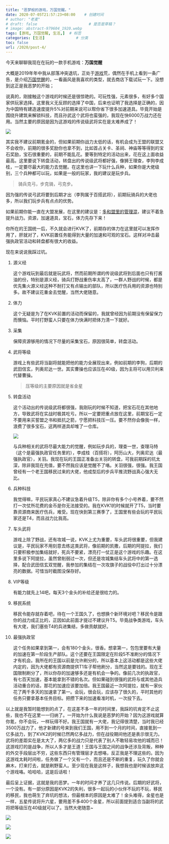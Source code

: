 ```yaml
---
title: "恶梦般的游戏，万国觉醒。"
date: 2020-07-05T21:57:23+08:00    # 创建时间
# author: "老麦"
# draft: false                       # 是否是草稿？
# image: abstract-979604_1920.webp
tags: [游戏, 万国觉醒, 生活,]  # 标签
categories: [生活]              # 分类
toc: false
url: /2020/post-4/
---
```

今天来聊聊我现在在玩的一款手机游戏：**万国觉醒**

大概是2019年年中我从部落冲突退坑，正处于[游戏](游戏.md)荒，偶然在手机上看到一条广告，是介绍[万国觉醒](万国觉醒.md)的，一看画风是我喜欢的类型，就去商店下载试玩一下。没想到这正是我恶梦的开始；

说真的，刚接触这个游戏的时候还是很惊艳的。可玩性强，元素很多，有好多个国家供玩家选择。这里我义无反顾的选择了中国，后来也证明了我选择是正确的，因为中国特有建造速度提升5%对前期来说可以帮你省下很多加速道具。毕竟开始是围绕升建筑来解锁科技，而且孙武这个武将也蛮强的，我现在快6000万战力还在用。当然主要的原因是因为这游戏的传说级武将实在是太难养成了！

![](post/laomai/2023/02/27/163fc18aa678de-1.webp)

其实我不建议前期氪金的，但如果前期你战力太低的话，有机会成为王盟的联盟又不会收你，前期的很多奖励你也拿不到，比如首占关卡、圣祠、神庙等等得到的宝石奖励，宝石很重要的，前期不能乱花。要等到特定的活动出来，花在这上面收益最高。这里要说下转盘活动，转盘出的传说级武将都好强，像狮王理查，李狗李成桂，一定要尽最大的能力去觉醒。在这里也讲一下玩什么兵种，如果你是大佬级别，三个兵种都可以玩，如果是一般的玩家，我的建议是玩步兵。

> 骑兵克弓，步克骑，弓克步。

因为强的传说弓武将要到后期才出（李狗属于百搭武将），前期玩骑兵的大佬也多，所以我们玩步兵有点点的优势。

如果前期你能一直在大盟发展，在这里的建议是：<u>多和盟里的管理混</u>，建议不着急提升战力。资源，加速道具，宝石，体力先存下来！

你所在的王国统一后，不久就会进行KVK了，前期存的体力在这里就可以发挥作用了，肝就对了，KVK前置任务能得到大量的加速和可观的宝石。这样对冲击最强执政官活动和转盘都有很大的收益。

现在来说说我踩过坑。

1. 源义经

   这个游戏玩到最后就是玩武将，然而前期所谓的传说级武将到后面也只有打酱油的份，特别是源义经，骑兵打野战重伤率太高了，一群人野战的时候，都是优先集火源义经这种不耐打又有点输出的部队，所以医疗伤兵用的资源也特别多。故不建议花重金去觉醒，当然大佬随意。

2. 体力

   这个无疑是为了在KVK前置的活动而保留的，我就曾经因为前期没有保留保力而懊恼。平时打野蛮人只要在体力快满时把体力清一下就好。

3. 采集

   保障资源够用的情况下尽量的采集宝石，原因很简单，转盘活动。

4. 武将等级

   游戏上有些武将当副将就能把他的能力全展现出来，例如前期的李狗，后期的武田信玄，列奥尼达一世。其实曹操也应该压在40级，因为主将可以用贝利来代替曹操。

   > 压等级的主要原因就是省金星 

5. 转盘活动

   这个活动出的传说级武将都很强，我刚玩的时候不知道，把宝石花在其他地方，导致武将在实战时极其吃亏。所以一定要把重点放在这里，前期宝石一定不要用来买誓盟之书和抵抗之箭，宁愿把科技压一压。要不然你会像我一样，浪费了很多宝石，这两样道具却堆了一仓库。

   ![](post/laomai/2023/02/27/163fc18b6118b2-1.webp)

   与兵种相关的武将尽最大能力的觉醒，例如玩步兵的，理查一世，查理马特（这个是最强执政官任务里的），李成桂（百搭将），阿历山大，列奥尼达（最强执政官），关羽。我现在玩的王国正准备出关羽的转盘，可我前期踩的坑太深，除非我现在充值，要不然我应该是觉醒不了咯。关羽很强，很强。我王国曾经有一个老王国移民过来的大佬，他成型后的步兵平推流野战真心强大无比。

6. 兵种科技

   我觉得嘛，平民玩家真心不建议急着升级T5，除非你有多个小号养着，要不然打一次仗所花费的金币是你无法接受的。我在KVK1的时候就开了T5，当时要靠资源商来医疗伤兵，难受。现在快到第三赛季了，王国里有些会玩的平民玩家还是T4，而且战力比我高。

7. 车头武将

   游戏上除了野战，还有攻城一说，KVK上尤为重要，车头武将很重要，但我建议是，平民玩家不用刻意去练这类武将，像前期的凯撒，后期的阿提拉，我们只要积极参加集结就好，死兵不要紧，漂亮打一仗正是这个游戏的乐趣。在这里多说下阿提拉，虽然曾削弱过一次，但还是攻城集结车头武将中的第一选择，配合武田信玄双觉醒，我参加的集结在一次攻旗子的战役中打出过十分漂亮的数据。可惜当时截图没保存好。

8. VIP等级

   有能力就先上14吧，每天3个金头的补给还是很给力的。

9. 移民系统

   移民令能存就存着吧，待在一个王国久了，也想换个新环境对吧？移民令是跟你的战力成正比的，正因如此前面才提过不建议升T5。毕竟战争类游戏，车头有大佬，我们塞些T4的兵进集结，多做贡献就好。

10. 最强执政官

    这个任务如果拿到第一，会有180个金头，很香。想拿第一，包包里要有大量的加速在第一阶段生产部队。这个还要在王国限定在阶段5不准刷分的情况下才有机会。我所在的王国以前是允许刷分的，所以基本上这活动都是这些大佬内定的，因为大佬都有资源商提供T1车子帮他刷分，当然这是要钱的。现在王国限制刷分了，所以你存的加速够多还是有机会一争的。像前几次的执政官，有七百天加速，基本能拿到不错的名次。但如果碰到很强的武将与或其他造兵活动重合的话，那花的加速应该要加倍。我王国最近一次阿提拉，就有一家伙花了两千多天的加速拿了第一。会玩，很会玩，应该存了很久的，平时其他的任务只要拿基本任务目标。把攒下来的加速看准时机，一次投下去。

以上就是我暂时能想到的点了，在这差不多一年的时间里，我踩的坑肯定不止这些，我也不在这里一一归纳了。一开始为什么我说是恶梦的开始？因为这游戏就算你氪，你不会玩，一样玩得不好。我王国就有一大佬，我记得很清楚，当时我已经3500万战力了，他才新建的号来到我们王国，用不到一个月的时间，直接氪到一亿多战力，到了KVK2的时候已然两亿多战力，但在战役期间他还是表示很无力。武将的差距实在是太大了，两亿多的战力只是代表了别人不敢轻易攻他的城而已！这游戏打的是战争，所以人多才是王道！王国与王国之间的战争还涉及背叛，种种的外交手段层出不穷，这些东西只有管理层才去想咯，反正我是不理这些的。因为这游戏太耗时间啦，任务做了一个又有一个，而且还是不断的重复，玩久了你就会麻木，打来打去，就是刷野蛮人。至少现在我是这样子，我想我也是时候该放弃这个游戏咯。哈哈哈，这是后话啦！

最后呈上证据，这就是我的恶梦。一年的时间才养了这几只传说。后期的好武将，一个没有。有一部分原因是KVK2的失利，很多一起玩的小伙伴不玩的不玩，移民的移民，我也萌生了弃坑的想法，但最根本的原因是太难了！金头难得，金星也是一样，五星传说将升六星，要用差不多400个金星，所以前面提到适合当副将的武将把等级压在40级就可以了。当然大佬随意~

![](post/laomai/2023/02/27/163fc18c0c1288-1.webp)

![](post/laomai/2023/02/27/163fc18c66fdd9-1.webp)

![](post/laomai/2023/02/27/163fc18cbc4cee-1.webp)